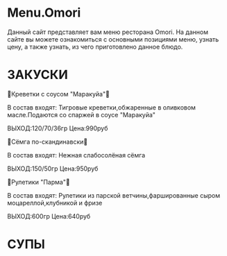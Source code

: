 # Menu.Omori
Данный сайт представляет вам меню ресторана Omori. На данном сайте вы можете ознакомиться с основными позициями меню, узнать цену, а также узнать, из чего приготовлено данное блюдо.
<h1>ЗАКУСКИ</h1>
<p>🍤Креветки с соусом "Маракуйа"🍤</p>
В состав входят: Тигровые креветки,обжаренные в оливковом масле.Подаются со спаржей в соусе "Маракуйа"
<p>ВЫХОД:120/70/36гр                          Цена:990руб</p>
<p>🦪Сёмга по-скандинавски🦪</p>
В состав входят: Нежная слабосолёная сёмга
<p>ВЫХОД:150/50гр                          Цена:950руб</p>
<p>🍠Рулетики "Парма"🍠</p>
В состав входят: Рулетики из парской ветчины,фаршированные сыром моцареллой,клубникой и фризе
<p>ВЫХОД:600гр                          Цена:640руб</p>
<h1>СУПЫ</h1

<table>

